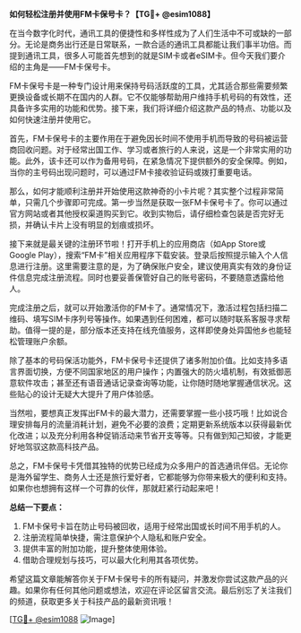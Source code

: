 **如何轻松注册并使用FM卡保号卡？【TG💪+ @esim1088】**

在当今数字化时代，通讯工具的便捷性和多样性成为了人们生活中不可或缺的一部分。无论是商务出行还是日常联系，一款合适的通讯工具都能让我们事半功倍。而提到通讯工具，很多人可能首先想到的就是SIM卡或者eSIM卡。但今天我们要介绍的主角是——FM卡保号卡。

FM卡保号卡是一种专门设计用来保持号码活跃度的工具，尤其适合那些需要频繁更换设备或长期不在国内的人群。它不仅能够帮助用户维持手机号码的有效性，还具备许多实用的功能和优势。接下来，我们将详细介绍这款产品的特点、功能以及如何快速注册并使用它。

首先，FM卡保号卡的主要作用在于避免因长时间不使用手机而导致的号码被运营商回收问题。对于经常出国工作、学习或者旅行的人来说，这是一个非常实用的功能。此外，该卡还可以作为备用号码，在紧急情况下提供额外的安全保障。例如，当你的主号码出现问题时，可以通过FM卡接收验证码或拨打重要电话。

那么，如何才能顺利注册并开始使用这款神奇的小卡片呢？其实整个过程非常简单，只需几个步骤即可完成。第一步当然是获取一张FM卡保号卡了。你可以通过官方网站或者其他授权渠道购买到它。收到实物后，请仔细检查包装是否完好无损，并确认卡片上没有明显的划痕或损坏。

接下来就是最关键的注册环节啦！打开手机上的应用商店（如App Store或Google Play），搜索“FM卡”相关应用程序下载安装。登录后按照提示输入个人信息进行注册。这里需要注意的是，为了确保账户安全，建议使用真实有效的身份证件信息完成注册流程。同时也要妥善保管好自己的账号密码，不要随意透露给他人。

完成注册之后，就可以开始激活你的FM卡了。通常情况下，激活过程包括扫描二维码、填写SIM卡序列号等操作。如果遇到任何困难，都可以随时联系客服寻求帮助。值得一提的是，部分版本还支持在线充值服务，这样即使身处异国他乡也能轻松管理账户余额。

除了基本的号码保活功能外，FM卡保号卡还提供了诸多附加价值。比如支持多语言界面切换，方便不同国家地区的用户操作；内置强大的防火墙机制，有效抵御恶意软件攻击；甚至还有语音通话记录查询等功能，让你随时随地掌握通信状况。这些贴心的设计无疑大大提升了用户体验感。

当然啦，要想真正发挥出FM卡的最大潜力，还需要掌握一些小技巧哦！比如说合理安排每月的流量消耗计划，避免不必要的浪费；定期更新系统版本以获得最新优化改进；以及充分利用各种促销活动来节省开支等等。只有做到知己知彼，才能更好地驾驭这款高科技产品。

总之，FM卡保号卡凭借其独特的优势已经成为众多用户的首选通讯伴侣。无论你是海外留学生、商务人士还是旅行爱好者，它都能够为你带来极大的便利和支持。如果你也想拥有这样一个可靠的伙伴，那就赶紧行动起来吧！

**总结一下要点：**
1. FM卡保号卡旨在防止号码被回收，适用于经常出国或长时间不用手机的人。
2. 注册流程简单快捷，需注意保护个人隐私和账户安全。
3. 提供丰富的附加功能，提升整体使用体验。
4. 借助合理规划与技巧，可以最大化利用其各项优势。

希望这篇文章能解答你关于FM卡保号卡的所有疑问，并激发你尝试这款产品的兴趣。如果你有任何其他问题或想法，欢迎在评论区留言交流。最后别忘了关注我们的频道，获取更多关于科技产品的最新资讯哦！

[[TG💪+ @esim1088](https://t.me/s/esim1088) ![Image](https://i.postimg.cc/4NQfJmqS/Snipaste-2025-05-13-00-14-12.png)]